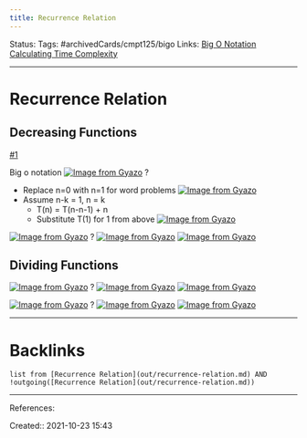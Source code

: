 ```yaml
---
title: Recurrence Relation
---
```

Status: 
Tags: #archivedCards/cmpt125/bigo
Links: [Big O Notation Calculating Time Complexity](out/big-o-notation-calculating-time-complexity.md)
___
# Recurrence Relation
## Decreasing Functions
[#1](https://www.youtube.com/watch?v=4V30R3I1vLI&ab_channel=AbdulBari)

Big o notation
[![Image from Gyazo](https://i.gyazo.com/c936d24e47a67aaa3a270834a36dbf72.png)](https://gyazo.com/c936d24e47a67aaa3a270834a36dbf72)
?
- Replace n=0 with n=1 for word problems
[![Image from Gyazo](https://i.gyazo.com/e63101ff2983277e2423e9d649d50733.png)](https://gyazo.com/e63101ff2983277e2423e9d649d50733)
- Assume n-k = 1, n = k
	- T(n) = T(n-n-1) + n
	- Substitute T(1) for 1 from above
[![Image from Gyazo](https://i.gyazo.com/f5ad162948f27773a3b7a297f35fe1ba.png)](https://gyazo.com/f5ad162948f27773a3b7a297f35fe1ba)
<!--SR:!2021-12-23,8,252-->

[![Image from Gyazo](https://i.gyazo.com/1af7cdddb74e204c5db13ac7855c95b4.png)](https://gyazo.com/1af7cdddb74e204c5db13ac7855c95b4)
?
[![Image from Gyazo](https://i.gyazo.com/258559a6e5e1cdfbab0d15ea1a912a97.png)](https://gyazo.com/258559a6e5e1cdfbab0d15ea1a912a97)
[![Image from Gyazo](https://i.gyazo.com/bf895e655407859a1b7f54961df650e9.png)](https://gyazo.com/bf895e655407859a1b7f54961df650e9)
<!--SR:!2021-10-29,4,276-->

## Dividing Functions

[![Image from Gyazo](https://i.gyazo.com/59e767eb342fec0bf7e98124053e63e7.png)](https://gyazo.com/59e767eb342fec0bf7e98124053e63e7)
?
[![Image from Gyazo](https://i.gyazo.com/4f93483a3a7344685b445e022295dd4f.png)](https://gyazo.com/4f93483a3a7344685b445e022295dd4f)
[![Image from Gyazo](https://i.gyazo.com/d801869a91ac20d8ecb5deec0bc970a7.png)](https://gyazo.com/d801869a91ac20d8ecb5deec0bc970a7)
<!--SR:!2021-10-28,4,272-->

[![Image from Gyazo](https://i.gyazo.com/9989220a3e060cb351e7e322f151a853.png)](https://gyazo.com/9989220a3e060cb351e7e322f151a853)
?
[![Image from Gyazo](https://i.gyazo.com/e7a54bff00913834d2fbb2abb7d79b5e.png)](https://gyazo.com/e7a54bff00913834d2fbb2abb7d79b5e)
[![Image from Gyazo](https://i.gyazo.com/2c0b5d3af9152a9731279fd8d8c88fcc.png)](https://gyazo.com/2c0b5d3af9152a9731279fd8d8c88fcc)
___
# Backlinks
```dataview
list from [Recurrence Relation](out/recurrence-relation.md) AND !outgoing([Recurrence Relation](out/recurrence-relation.md))
```
___
References:
<!--SR:!2021-10-28,4,270-->

Created:: 2021-10-23 15:43
